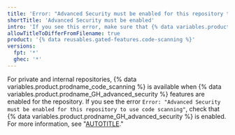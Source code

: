 ```yaml
---
title: 'Error: "Advanced Security must be enabled for this repository to use code scanning"'
shortTitle: 'Advanced Security must be enabled'
intro: 'If you see this error, make sure that {% data variables.product.prodname_GH_advanced_security %} is enabled.'
allowTitleToDifferFromFilename: true
product: '{% data reusables.gated-features.code-scanning %}'
versions:
  fpt: '*'
  ghec: '*'
---
```


For private and internal repositories, {% data variables.product.prodname_code_scanning %} is available when {% data variables.product.prodname_GH_advanced_security %} features are enabled for the repository. If you see the error `Error: "Advanced Security must be enabled for this repository to use code scanning"`, check that {% data variables.product.prodname_GH_advanced_security %} is enabled. For more information, see "[AUTOTITLE](/repositories/managing-your-repositorys-settings-and-features/enabling-features-for-your-repository/managing-security-and-analysis-settings-for-your-repository)."